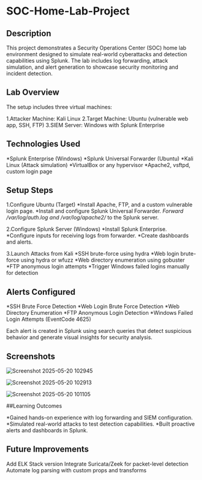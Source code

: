 # SOC-Home-Lab-Project

## Description
This project demonstrates a Security Operations Center (SOC) home lab environment designed to simulate real-world cyberattacks and detection capabilities using Splunk. The lab includes log forwarding, attack simulation, and alert generation to showcase security monitoring and incident detection.


## Lab Overview
The setup includes three virtual machines:

1.Attacker Machine: Kali Linux
2.Target Machine: Ubuntu  (vulnerable web app, SSH, FTP)
3.SIEM Server: Windows with Splunk Enterprise


## Technologies Used

*Splunk Enterprise (Windows)
*Splunk Universal Forwarder (Ubuntu)
*Kali Linux (Attack simulation)
*VirtualBox or any hypervisor
*Apache2, vsftpd, custom login page

## Setup Steps

1.Configure Ubuntu (Target)
   *Install Apache, FTP, and a custom vulnerable login page.
   *Install and configure Splunk Universal Forwarder.
   *Forward /var/log/auth.log and /var/log/apache2/* to the Splunk server.
   
2.Configure Splunk Server (Windows)
   *Install Splunk Enterprise.
   *Configure inputs for receiving logs from forwarder.
   *Create dashboards and alerts.
   
3.Launch Attacks from Kali
  *SSH brute-force using hydra
  *Web login brute-force using hydra or wfuzz
  *Web directory enumeration using gobuster
  *FTP anonymous login attempts
  *Trigger Windows failed logins manually for detection


## Alerts Configured
*SSH Brute Force Detection
*Web Login Brute Force Detection
*Web Directory Enumeration
*FTP Anonymous Login Detection
*Windows Failed Login Attempts (EventCode 4625)

Each alert is created in Splunk using search queries that detect suspicious behavior and generate visual insights for security analysis.

## Screenshots

![Screenshot 2025-05-20 102945](https://github.com/user-attachments/assets/c71a50e9-2e76-4046-a109-0f21e4b4d040)

![Screenshot 2025-05-20 102913](https://github.com/user-attachments/assets/3ae26b0e-ef43-476c-a0ec-46f6602f6bfe)

![Screenshot 2025-05-20 101105](https://github.com/user-attachments/assets/2b052128-cbab-48bc-8a8e-94e0558e94a4)


##Learning Outcomes

*Gained hands-on experience with log forwarding and SIEM configuration.
*Simulated real-world attacks to test detection capabilities.
*Built proactive alerts and dashboards in Splunk.

## Future Improvements

Add ELK Stack version
Integrate Suricata/Zeek for packet-level detection
Automate log parsing with custom props and transforms
  
